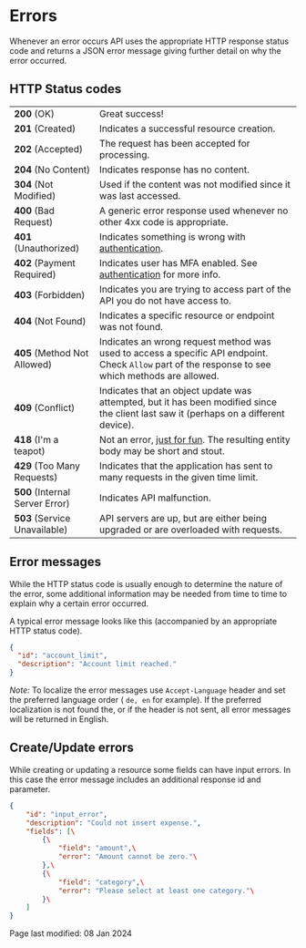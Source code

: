 # Errors

Whenever an error occurs API uses the appropriate HTTP response status code and returns a JSON error message giving further detail on why the error occurred.

## HTTP Status codes

|                                 |                                                                                                                                                    |
| ------------------------------- | -------------------------------------------------------------------------------------------------------------------------------------------------- |
| **200** (OK)                    | Great success!                                                                                                                                     |
| **201** (Created)               | Indicates a successful resource creation.                                                                                                          |
| **202** (Accepted)              | The request has been accepted for processing.                                                                                                      |
| **204** (No Content)            | Indicates response has no content.                                                                                                                 |
| **304** (Not Modified)          | Used if the content was not modified since it was last accessed.                                                                                   |
| **400** (Bad Request)           | A generic error response used whenever no other 4xx code is appropriate.                                                                           |
| **401** (Unauthorized)          | Indicates something is wrong with [authentication](https://developer.toshl.com/docs/oauth).                                                        |
| **402** (Payment Required)      | Indicates user has MFA enabled. See [authentication](https://developer.toshl.com/docs/oauth) for more info.                                        |
| **403** (Forbidden)             | Indicates you are trying to access part of the API you do not have access to.                                                                      |
| **404** (Not Found)             | Indicates a specific resource or endpoint was not found.                                                                                           |
| **405** (Method Not Allowed)    | Indicates an wrong request method was used to access a specific API endpoint. Check `Allow` part of the response to see which methods are allowed. |
| **409** (Conflict)              | Indicates that an object update was attempted, but it has been modified since the client last saw it (perhaps on a different device).              |
| **418** (I'm a teapot)          | Not an error, [just for fun](http://tools.ietf.org/html/rfc2324). The resulting entity body may be short and stout.                                |
| **429** (Too Many Requests)     | Indicates that the application has sent to many requests in the given time limit.                                                                  |
| **500** (Internal Server Error) | Indicates API malfunction.                                                                                                                         |
| **503** (Service Unavailable)   | API servers are up, but are either being upgraded or are overloaded with requests.                                                                 |

## Error messages

While the HTTP status code is usually enough to determine the nature of the error, some additional information may be needed from time to time to explain why a certain error occurred.

A typical error message looks like this (accompanied by an appropriate HTTP status code).

```json
{
  "id": "account_limit",
  "description": "Account limit reached."
}
```

_Note:_ To localize the error messages use `Accept-Language` header and set the preferred language order ( `de, en` for example). If the preferred localization is not found the, or if the header is not sent, all error messages will be returned in English.

## Create/Update errors

While creating or updating a resource some fields can have input errors. In this case the error message includes an additional response id and parameter.

```json
{
    "id": "input_error",
    "description": "Could not insert expense.",
    "fields": [\
        {\
            "field": "amount",\
            "error": "Amount cannot be zero."\
        },\
        {\
            "field": "category",\
            "error": "Please select at least one category."\
        }\
    ]
}
```

Page last modified: 08 Jan 2024
